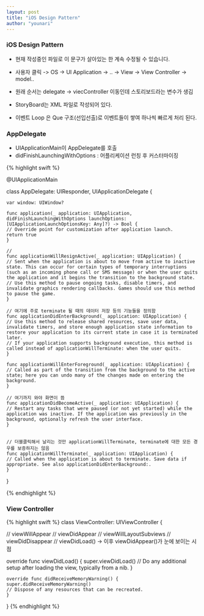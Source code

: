 ```yaml
---
layout: post
title: "iOS Design Pattern"
author: "younari"
---
```


### iOS Design Pattern 
- 현재 작성중인 파일로 이 문구가 살아있는 한 계속 수정될 수 있습니다.
- 사용자 클릭 -> OS -> UI Application -> .. -> View -> View Controller -> model..
- 원래 순서는 delegate -> viecController 이동인데 스토리보드라는 변수가 생김

- StoryBoard는 XML 파일로 작성되어 있다.
- 이벤트 Loop 은 Que 구조(선입선출)로 이벤트들이 쌓여 하나씩 빠르게 처리 된다.


### AppDelegate
- UIApplicationMain이 AppDelegate를 호출
- didFinishLaunchingWithOptions : 어플리케이션 런칭 후 커스터마이징

{% highlight swift %}

@UIApplicationMain

class AppDelegate: UIResponder, UIApplicationDelegate {

    var window: UIWindow?

    func application(_ application: UIApplication, didFinishLaunchingWithOptions launchOptions: [UIApplicationLaunchOptionsKey: Any]?) -> Bool {
    // Override point for customization after application launch.
    return true
    }

    //
    func applicationWillResignActive(_ application: UIApplication) {
    // Sent when the application is about to move from active to inactive state. This can occur for certain types of temporary interruptions (such as an incoming phone call or SMS message) or when the user quits the application and it begins the transition to the background state.
    // Use this method to pause ongoing tasks, disable timers, and invalidate graphics rendering callbacks. Games should use this method to pause the game.
    }

    // 여기에 주로 terminate 될 때의 데이터 저장 등의 기능들을 정의함
    func applicationDidEnterBackground(_ application: UIApplication) {
    // Use this method to release shared resources, save user data, invalidate timers, and store enough application state information to restore your application to its current state in case it is terminated later.
    // If your application supports background execution, this method is called instead of applicationWillTerminate: when the user quits.
    }

    func applicationWillEnterForeground(_ application: UIApplication) {
    // Called as part of the transition from the background to the active state; here you can undo many of the changes made on entering the background.
    }

    // 여기까지 와야 화면이 뜸
    func applicationDidBecomeActive(_ application: UIApplication) {
    // Restart any tasks that were paused (or not yet started) while the application was inactive. If the application was previously in the background, optionally refresh the user interface.
    }


    // 더블클릭해서 날리는 것만 applicationWillTerminate, terminate에 대한 모든 경우를 보증하지는 않음
    func applicationWillTerminate(_ application: UIApplication) {
    // Called when the application is about to terminate. Save data if appropriate. See also applicationDidEnterBackground:.
    }

}

{% endhighlight %}





### View Controller

{% highlight swift %}
class ViewController: UIViewController {

// viewWillAppear
// viewDidAppear
// viewWillLayoutSubviews
// viewDidDisappear
// viewDidLoad() -> 이후 viewDidAppear()가 눈에 보이는 시점

override func viewDidLoad() {
    super.viewDidLoad()
    // Do any additional setup after loading the view, typically from a nib.
    }

    override func didReceiveMemoryWarning() {
    super.didReceiveMemoryWarning()
    // Dispose of any resources that can be recreated.
    }

}
{% endhighlight %}
